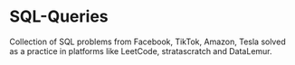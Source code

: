 # SQL-Queries

Collection of SQL problems from Facebook, TikTok, Amazon, Tesla solved as a practice in platforms like LeetCode, stratascratch and DataLemur.

